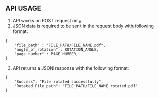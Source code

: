 ## API USAGE
1. API works on POST request only.
2. JSON data is required to be sent in the request body with following format:

```
{
    "file_path" : "FILE_PATH/FILE_NAME.pdf",
    "angle_of_rotation" : ROTATION_ANGLE,
    "page_number" : PAGE_NUMBER,
}
```

3. API returns a JSON response with the following format:

```
{
    "Success": "File rotated successfully",
    "Rotated_File_path": "FILE_PATH/FILE_NAME_rotated.pdf"
}
```